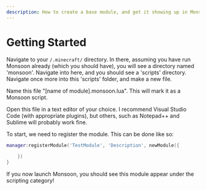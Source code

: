 ```yaml
---
description: How to create a base module, and get it showing up in Monsoon!
---
```


# Getting Started

Navigate to your `/.minecraft/` directory. In there, assuming you have run Monsoon already (which you should have), you will see a directory named 'monsoon'. Navigate into here, and you should see a 'scripts' directory. Navigate once more into this 'scripts' folder, and make a new file.

Name this file "\[name of module].monsoon.lua". This will mark it as a Monsoon script.

Open this file in a text editor of your choice. I recommend Visual Studio Code (with appropriate plugins), but others, such as Notepad++ and Sublime will probably work fine.

To start, we need to register the module. This can be done like so:

```lua
manager:registerModule('TestModule', 'Description', newModule({
    
    })
}
```

If you now launch Monsoon, you should see this module appear under the scripting category!
